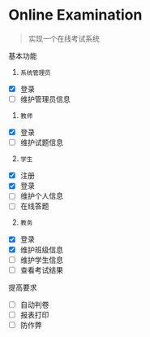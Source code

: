 # Online Examination

> 实现一个在线考试系统

基本功能
1. `系统管理员`
  - [x] 登录
  - [ ] 维护管理员信息
1. `教师` 
  - [x] 登录
  - [ ] 维护试题信息
2. `学生` 
  - [x] 注册
  - [x] 登录
  - [ ] 维护个人信息
  - [ ] 在线答题
2. `教务`
  - [x] 登录
  - [x] 维护班级信息
  - [ ] 维护学生信息
  - [ ] 查看考试结果

提高要求
 - [ ] 自动判卷
 - [ ] 报表打印
 - [ ] 防作弊